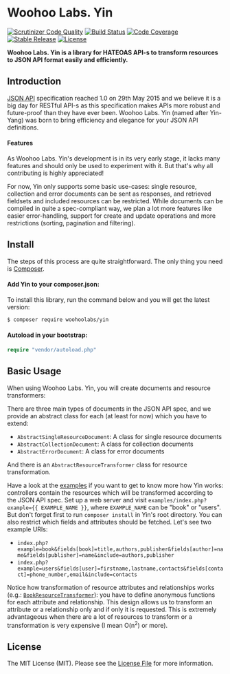 # Woohoo Labs. Yin

[![Scrutinizer Code Quality](https://scrutinizer-ci.com/g/woohoolabs/yin/badges/quality-score.png?b=master)](https://scrutinizer-ci.com/g/woohoolabs/yin/?branch=master)
[![Build Status](https://img.shields.io/travis/woohoolabs/yin.svg)](https://travis-ci.org/woohoolabs/yin)
[![Code Coverage](https://scrutinizer-ci.com/g/woohoolabs/yin/badges/coverage.png?b=master)](https://scrutinizer-ci.com/g/woohoolabs/yin/?branch=master)
[![Stable Release](https://img.shields.io/packagist/v/woohoolabs/yin.svg)](https://packagist.org/packages/woohoolabs/yin)
[![License](https://img.shields.io/packagist/l/woohoolabs/yin.svg)](https://packagist.org/packages/woohoolabs/yin)

**Woohoo Labs. Yin is a library for HATEOAS API-s to transform resources to JSON API format easily and efficiently.**

## Introduction

[JSON API](http://jsonapi.org/) specification reached 1.0 on 29th May 2015 and we believe it is a big day for RESTful
API-s as this specification makes APIs more robust and future-proof than they have ever been. Woohoo Labs. Yin (named
after Yin-Yang) was born to bring efficiency and elegance for your JSON API definitions.

#### Features

As Woohoo Labs. Yin's development is in its very early stage, it lacks many features and should only be used to
experiment with it. But that's why all contributing is highly appreciated!

For now, Yin only supports some basic use-cases: single resource, collection and error documents can be sent as
responses, and retrieved fieldsets and included resources can be restricted. While documents can be compiled in quite a
spec-compliant way, we plan a lot more features like easier error-handling, support for create and update operations
and more restrictions (sorting, pagination and filtering).

## Install

The steps of this process are quite straightforward. The only thing you need is [Composer](http://getcomposer.org).

#### Add Yin to your composer.json:

To install this library, run the command below and you will get the latest version:

```bash
$ composer require woohoolabs/yin
```

#### Autoload in your bootstrap:

```php
require "vendor/autoload.php"
```

## Basic Usage

When using Woohoo Labs. Yin, you will create documents and resource transformers:

There are three main types of documents in the JSON API spec, and we provide an abstract class for each (at least for
now) which you have to extend: 

- ``AbstractSingleResourceDocument``: A class for single resource documents
- ``AbstractCollectionDocument``: A class for collection documents
- ``AbstractErrorDocument``: A class for error documents

And there is an ``AbstractResourceTransformer`` class for resource transformation.

Have a look at the [examples](https://github.com/woohoolabs/yin/tree/master/examples) if you want to get to know more
how Yin works: controllers contain the resources which will be transformed according to the JSON API spec. Set up a
web server and visit ``examples/index.php?example={{ EXAMPLE_NAME }}``, where ``EXAMPLE_NAME`` can be "book" or "users".
But don't forget first to run ``composer install`` in Yin's root directory. You can also restrict which fields and
attributes should be fetched. Let's see two example URIs:

- ``index.php?example=book&fields[book]=title,authors,publisher&fields[author]=name&fields[publisher]=name&include=authors,publisher``
- ``index.php?example=users&fields[user]=firstname,lastname,contacts&fields[contact]=phone_number,email&include=contacts``

Notice how transformation of resource attributes and relationships works (e.g.:
[`BookResourceTransformer`](https://github.com/woohoolabs/yin/blob/master/examples/JsonApi/Resource/BookResourceTransformer.php#L75)): 
you have to define anonymous functions for each attribute and relationship. This design allows us
to transform an attribute or a relationship only and if only it is requested. This is extremely advantageous when there
are a lot of resources to transform or a transformation is very expensive (I mean O(n<sup>2</sup>) or more).

## License

The MIT License (MIT). Please see the [License File](https://github.com/woohoolabs/yin/blob/master/LICENSE.md)
for more information.
